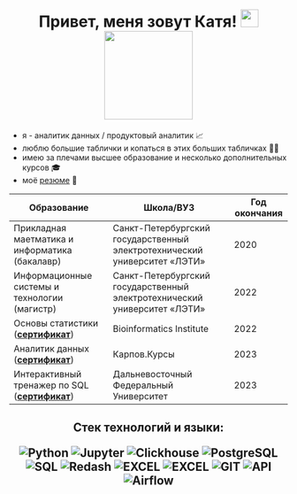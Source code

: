 <h1 align='center'>Привет, меня зовут Катя! <img src="https://github.com/blackcater/blackcater/raw/main/images/Hi.gif" height="32"/>
<br><img src="https://media.giphy.com/media/kG0Y9uTBGezJxLHnUl/giphy.gif" height='160'/></h1>

<ul>
  <li>я - аналитик данных / продуктовый аналитик 📈</li>
  <li>люблю большие таблички и копаться в этих больших табличках ✍🏻</li>
  <li>имею за плечами высшее образование и несколько дополнительных курсов 🎓</li>
  <li>моё <a href="https://github.com/lavrenkova/lavrenkova/blob/main/Резюме%2C%20Лавренкова%20Екатерина.pdf">резюме</a> 📝</li>
</ul>

|<b>Образование</b>|<b>Школа/ВУЗ</b>|<b align="center">Год окончания</b>|
|----------------|-----------------|--------|
|Прикладная маетматика и информатика (бакалавр)|Санкт-Петербургский государственный электротехнический университет «ЛЭТИ»|2020|
|Информационные системы и технологии (магистр)|Санкт-Петербургский государственный электротехнический университет «ЛЭТИ»|2022|
|Основы статистики (__[сертификат](https://github.com/lavrenkova/lavrenkova/blob/main/stats.pdf)__)|Bioinformatics Institute|2022|
|Аналитик данных (__[сертификат](https://github.com/lavrenkova/lavrenkova/blob/main/da_rus.pdf)__)|Карпов.Курсы|2023|
|Интерактивный тренажер по SQL (__[сертификат](https://github.com/lavrenkova/lavrenkova/blob/main/SQL.pdf)__)|Дальневосточный Федеральный Университет|2023|

<h2 align="center">Стек технологий и языки:

![Python](https://img.shields.io/badge/-Python-FFF?style=for-the-badge&logo=python)
![Jupyter](https://img.shields.io/badge/-Jupyter_Notebook-FFF?style=for-the-badge&logo=Jupyter)
![Clickhouse](https://img.shields.io/badge/-Clickhouse-FFF?style=for-the-badge&logo=Clickhouse)
![PostgreSQL](https://img.shields.io/badge/-PostgreSQL-FFF?style=for-the-badge&logo=PostgreSQL)
![SQL](https://img.shields.io/badge/-SQL-00A4EF?style=for-the-badge&logo=SQL)
![Redash](https://img.shields.io/badge/-Redash-E44D26?style=for-the-badge&logo=Redash)
![EXCEL](https://img.shields.io/badge/-EXCEL-FF?style=for-the-badge&logo=EXCEL)
![EXCEL](https://img.shields.io/badge/-Google_Sheets-FFF?style=for-the-badge&logo=GoogleSheets)
![GIT](https://img.shields.io/badge/-GIT-FFF?style=for-the-badge&logo=GIT)
![API](https://img.shields.io/badge/-API-FF6600?style=for-the-badge&logo=API)
![Airflow](https://img.shields.io/badge/-Airflow-77DDE7?style=for-the-badge&logo=AIRFLOW)
</h2>
